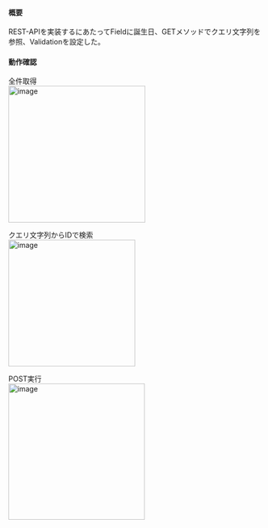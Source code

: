 #### 概要
REST-APIを実装するにあたってFieldに誕生日、GETメソッドでクエリ文字列を参照、Validationを設定した。
#### 動作確認
全件取得  
<img width="271" alt="image" src="https://github.com/Satoru-Oki/7th-topic-RESTAPI/assets/143796169/d304e2c9-039a-4b31-8a1c-180940ff5456">  

クエリ文字列からIDで検索  
<img width="251" alt="image" src="https://github.com/Satoru-Oki/7th-topic-RESTAPI/assets/143796169/25fcd74d-0270-4a8d-a4b8-36d86ae725cb">

POST実行  
<img width="270" alt="image" src="https://github.com/Satoru-Oki/7th-topic-RESTAPI/assets/143796169/d36642ca-dd26-4763-977d-b29d5368d144">
